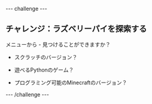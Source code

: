 \--- challenge \---

## チャレンジ：ラズベリーパイを探索する

メニューから - 見つけることができますか？

+ スクラッチのバージョン？

+ 遊べるPythonのゲーム？

+ プログラミング可能のMinecraftのバージョン？

\--- /challenge \---